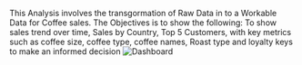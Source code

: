 This Analysis involves the transgormation of Raw Data in to a Workable Data for Coffee sales.
The Objectives is to show the following: 
 To show sales trend over time,  Sales by Country,  Top 5 Customers,  with key metrics such as coffee size, coffee type, coffee names, Roast type and loyalty keys to make an informed decision
 ![Dashboard](https://github.com/user-attachments/assets/78e370de-642e-4f8d-ac3a-e90da0f36f7f)
